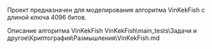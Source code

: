 ﻿Проект предназначен для моделирования алгоритма VinKekFish с длиной ключа 4096 битов.

Описание алгоритма VinKekFish
VinKekFish\main_tests\Задачи и другое\Криптография\Размышления\VinKekFish.md

